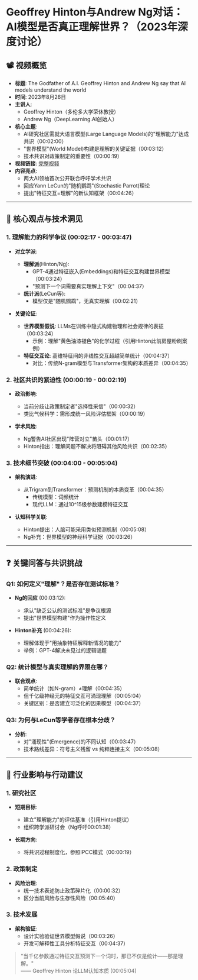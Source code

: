 # Geoffrey Hinton与Andrew Ng对话：AI模型是否真正理解世界？（2023年深度讨论）

## 📽️ 视频概览
- **标题**: The Godfather of A.I. Geoffrey Hinton and Andrew Ng say that AI models understand the world
- **时间**: 2023年8月26日
- **主讲人**: 
  - Geoffrey Hinton（多伦多大学荣休教授）
  - Andrew Ng（DeepLearning.AI创始人）
- **核心主题**: 
  - AI研究社区需就大语言模型(Large Language Models)的"理解能力"达成共识（00:02:00）
  - "世界模型"(World Model)构建是理解的关键证据（00:03:12）
  - 技术共识对政策制定的重要性（00:00:19）
- **视频链接**: [完整视频](https://www.youtube.com/watch?v=TyF-DQ_w5DE) 
- **内容亮点**:
  - 两大AI领袖首次公开联合呼吁学术共识
  - 回应Yann LeCun的"随机鹦鹉"(Stochastic Parrot)理论
  - 提出"特征交互=理解"的新认知框架（00:04:26）

---

## 🎯 核心观点与技术洞见

### 1. **理解能力的科学争议** (00:02:17 - 00:03:47)
- **对立学派**:
  - **理解派**(Hinton/Ng): 
    - GPT-4通过特征嵌入(Embeddings)和特征交互构建世界模型（00:03:24）
    - "预测下一个词需要真实理解上下文"（00:04:37）
  - **统计派**(LeCun等): 
    - 模型仅是"随机鹦鹉"，无真实理解（00:02:21）

- **关键论证**:
  - **世界模型假说**: LLMs在训练中隐式构建物理和社会规律的表征（00:03:24）
    - 示例：理解"黄色油漆褪色"的化学过程（引用Hinton此前房屋粉刷案例）
  - **特征交互论**: 高维特征间的非线性交互超越简单统计（00:04:37）
    - 对比：传统N-gram模型与Transformer架构的本质差异（00:04:35）

### 2. **社区共识的紧迫性** (00:00:19 - 00:02:19)
- **政治影响**:
  - 当前分歧让政策制定者"选择性采信"（00:00:32）
  - 类比气候科学：需形成统一风险评估框架（00:00:19）

- **学术风险**:
  - Ng警告AI社区出现"阵营对立"苗头（00:01:17）
  - Hinton指出：理解问题不解决将阻碍其他风险共识（00:02:35）

### 3. **技术细节突破** (00:04:00 - 00:05:04)
- **架构演进**:
  - 从Trigram到Transformer：预测机制的本质变革（00:04:35）
    - 传统模型：词频统计
    - 现代LLM：通过10^15级参数建模特征交互

- **认知科学关联**:
  - Hinton提出：人脑可能采用类似预测机制（00:05:08）
  - Ng补充：世界模型的神经科学证据（00:03:26）

---

## ❓ 关键问答与共识挑战

### Q1: 如何定义"理解"？是否存在测试标准？
- **Ng的回应** (00:03:12):
  - 承认"缺乏公认的测试标准"是争议根源
  - 提出"世界模型构建"作为操作性定义

- **Hinton补充** (00:04:26):
  - 理解体现于"用抽象特征解释新情况的能力"
  - 举例：GPT-4解决未见过的逻辑谜题

### Q2: 统计模型与真实理解的界限在哪？
- **联合观点**:
  - 简单统计（如N-gram）≠理解（00:04:35）
  - 但千亿级神经元的特征交互可涌现理解（00:05:04）
  - 关键区别：是否建立可泛化的因果模型（00:04:37）

### Q3: 为何与LeCun等学者存在根本分歧？
- **分析**:
  - 对"涌现性"(Emergence)的不同认知（00:03:47）
  - 技术路线差异：符号主义残留 vs 纯粹连接主义（00:05:08）

---

## 🔮 行业影响与行动建议

### 1. **研究社区**
- **短期目标**:
  - 建立"理解能力"的评估基准（引用Hinton提议）
  - 组织跨学派研讨会（Ng呼吁00:01:38）

- **长期方向**:
  - 将共识过程制度化，参照IPCC模式（00:00:19）

### 2. **政策制定**
- **风险治理**:
  - 统一技术表述防止政策碎片化（00:00:32）
  - 区分当前风险与生存性风险（00:05:40）

### 3. **技术发展**
- **架构验证**:
  - 设计实验验证世界模型假说（00:03:26）
  - 开发可解释性工具分析特征交互（00:04:37）

> "当千亿参数通过特征交互预测下一个词时，那已不仅是统计——那是理解。"  
> —— Geoffrey Hinton 论LLM认知本质 (00:05:04)
